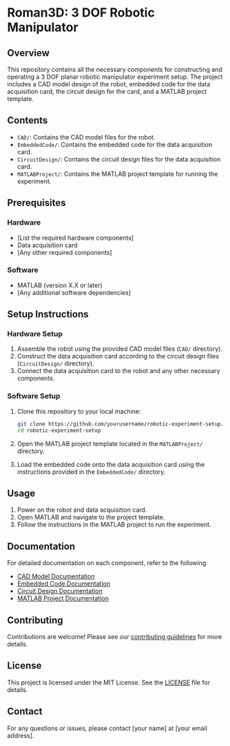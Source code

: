 # Roman3D: 3 DOF Robotic Manipulator

## Overview

This repository contains all the necessary components for constructing and operating a 3 DOF planar robotic manipulator experiment setup. The project includes a CAD model design of the robot, embedded code for the data acquisition card, the circuit design for the card, and a MATLAB project template.

## Contents

- `CAD/`: Contains the CAD model files for the robot.
- `EmbeddedCode/`: Contains the embedded code for the data acquisition card.
- `CircuitDesign/`: Contains the circuit design files for the data acquisition card.
- `MATLABProject/`: Contains the MATLAB project template for running the experiment.

## Prerequisites

### Hardware

- [List the required hardware components]
- Data acquisition card
- [Any other required components]

### Software

- MATLAB (version X.X or later)
- [Any additional software dependencies]

## Setup Instructions

### Hardware Setup

1. Assemble the robot using the provided CAD model files (`CAD/` directory).
2. Construct the data acquisition card according to the circuit design files (`CircuitDesign/` directory).
3. Connect the data acquisition card to the robot and any other necessary components.

### Software Setup

1. Clone this repository to your local machine:
    ```sh
    git clone https://github.com/yourusername/robotic-experiment-setup.git
    cd robotic-experiment-setup
    ```

2. Open the MATLAB project template located in the `MATLABProject/` directory.
3. Load the embedded code onto the data acquisition card using the instructions provided in the `EmbeddedCode/` directory.

## Usage

1. Power on the robot and data acquisition card.
2. Open MATLAB and navigate to the project template.
3. Follow the instructions in the MATLAB project to run the experiment.

## Documentation

For detailed documentation on each component, refer to the following:

- [CAD Model Documentation](./CAD/README.md)
- [Embedded Code Documentation](./EmbeddedCode/README.md)
- [Circuit Design Documentation](./CircuitDesign/README.md)
- [MATLAB Project Documentation](./MATLABProject/README.md)

## Contributing

Contributions are welcome! Please see our [contributing guidelines](CONTRIBUTING.md) for more details.

## License

This project is licensed under the MIT License. See the [LICENSE](LICENSE) file for details.

## Contact

For any questions or issues, please contact [your name] at [your email address].